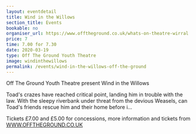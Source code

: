 ```yaml
---
layout: eventdetail
title: Wind in the Willows
section_title: Events
bookable: no
organiser_url: https://www.offtheground.co.uk/whats-on-theatre-wirral
price: 7
time: 7.00 for 7.30
date: 2020-03-19
type: Off The Ground Youth Theatre
image: windinthewillows
permalink: /events/wind-in-the-willows-off-the-ground
---
```


Off The Ground Youth Theatre present Wind in the Willows

Toad's crazes have reached critical point, landing him in trouble with the law. With the sleepy riverbank under threat from the devious Weasels, can Toad's friends rescue him and their home before i...

Tickets £7.00 and £5.00 for concessions, more information and tickets from [WWW.OFFTHEGROUND.CO.UK](https://www.offtheground.co.uk)
